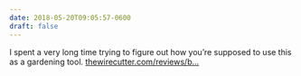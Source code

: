 ```yaml
---
date: 2018-05-20T09:05:57-0600
draft: false
---
```




I spent a very long time trying to figure out how you’re supposed to use this as a gardening tool. [thewirecutter.com/reviews/b…](https://thewirecutter.com/reviews/best-weed-grinder/)



